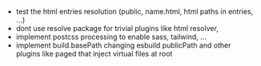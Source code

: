 -   test the html entries resolution (public, name.html, html paths in entries, ...)
-   dont use resolve package for trivial plugins like html resolver, 
-   implement postcss processing to enable sass, tailwind, ...
-   implement build.basePath changing esbuild publicPath and other plugins like paged that inject virtual files at root
